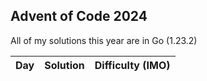 ## Advent of Code 2024

All of my solutions this year are in Go (1.23.2)

| Day | Solution | Difficulty (IMO) |
| --- | -------- | ---------------- |
